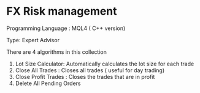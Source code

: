 # **FX Risk management**

Programming Language : MQL4 ( C++ version)

Type: Expert Advisor

There are 4 algorithms in this collection

1. Lot Size Calculator: Automatically calculates the lot size for each trade
2. Close All Trades : Closes all trades ( useful for day trading)
3. Close Profit Trades : Closes the trades that are in profit
4. Delete All Pending Orders
